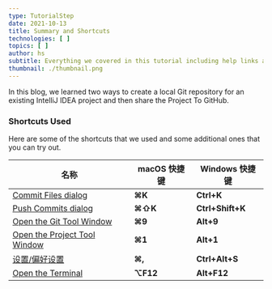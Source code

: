 ```yaml
---
type: TutorialStep
date: 2021-10-13
title: Summary and Shortcuts
technologies: [ ]
topics: [ ]
author: hs
subtitle: Everything we covered in this tutorial including help links and shortcuts.
thumbnail: ./thumbnail.png
---
```


In this blog, we learned two ways to create a local Git repository for an existing IntelliJ IDEA project and then share the Project To GitHub.

### Shortcuts Used
Here are some of the shortcuts that we used and some additional ones that you can try out.

| 名称                                                                                               | macOS 快捷键 | Windows 快捷键      |
| ------------------------------------------------------------------------------------------------ | --------- | ---------------- |
| [Commit Files dialog](https://www.jetbrains.com/help/idea/commit-and-push-changes.html)          | **⌘K**    | **Ctrl+K**       |
| [Push Commits dialog](https://www.jetbrains.com/help/idea/commit-and-push-changes.html)          | **⌘⇧K**   | **Ctrl+Shift+K** |
| [Open the Git Tool Window](https://www.jetbrains.com/help/idea/version-control-tool-window.html) | **⌘9**    | **Alt+9**        |
| [Open the Project Tool Window](https://www.jetbrains.com/help/idea/project-tool-window.html)     | **⌘1**    | **Alt+1**        |
| [设置/偏好设置](https://www.jetbrains.com/help/idea/configure-project-settings.html)                   | **⌘,**    | **Ctrl+Alt+S**   |
| [Open the Terminal](https://www.jetbrains.com/help/idea/terminal-emulator.html)                  | **⌥F12**  | **Alt+F12**      |


